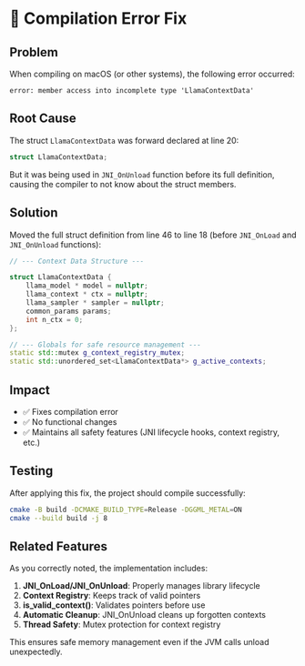 # 🔧 Compilation Error Fix

## Problem
When compiling on macOS (or other systems), the following error occurred:
```
error: member access into incomplete type 'LlamaContextData'
```

## Root Cause
The struct `LlamaContextData` was forward declared at line 20:
```cpp
struct LlamaContextData;
```

But it was being used in `JNI_OnUnload` function before its full definition, causing the compiler to not know about the struct members.

## Solution
Moved the full struct definition from line 46 to line 18 (before `JNI_OnLoad` and `JNI_OnUnload` functions):

```cpp
// --- Context Data Structure ---

struct LlamaContextData {
    llama_model * model = nullptr;
    llama_context * ctx = nullptr;
    llama_sampler * sampler = nullptr;
    common_params params;
    int n_ctx = 0;
};

// --- Globals for safe resource management ---
static std::mutex g_context_registry_mutex;
static std::unordered_set<LlamaContextData*> g_active_contexts;
```

## Impact
- ✅ Fixes compilation error
- ✅ No functional changes
- ✅ Maintains all safety features (JNI lifecycle hooks, context registry, etc.)

## Testing
After applying this fix, the project should compile successfully:
```bash
cmake -B build -DCMAKE_BUILD_TYPE=Release -DGGML_METAL=ON
cmake --build build -j 8
```

## Related Features
As you correctly noted, the implementation includes:
1. **JNI_OnLoad/JNI_OnUnload**: Properly manages library lifecycle
2. **Context Registry**: Keeps track of valid pointers
3. **is_valid_context()**: Validates pointers before use
4. **Automatic Cleanup**: JNI_OnUnload cleans up forgotten contexts
5. **Thread Safety**: Mutex protection for context registry

This ensures safe memory management even if the JVM calls unload unexpectedly.
